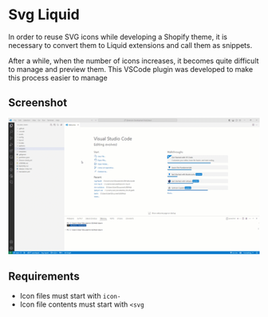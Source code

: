 # Svg Liquid

In order to reuse SVG icons while developing a Shopify theme, it is necessary to convert them to Liquid extensions and call them as snippets.

After a while, when the number of icons increases, it becomes quite difficult to manage and preview them. This VSCode plugin was developed to make this process easier to manage

## Screenshot

![Screenshot](media/svg-liquid.gif)


## Requirements

- Icon files must start with `icon-`
- Icon file contents must start with `<svg`